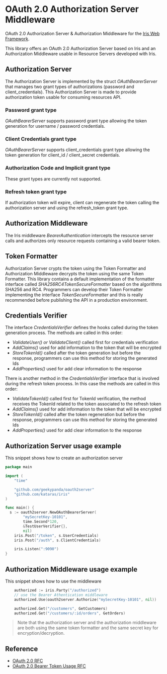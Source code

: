 # OAuth 2.0 Authorization Server Middleware
OAuth 2.0 Authorization Server &amp; Authorization Middleware for the [Iris Web Framework](https://github.com/kataras/iris).

This library offers an OAuth 2.0 Authorization Server based on Iris and an Authorization Middleware usable in Resource Servers developed with Iris.

## Authorization Server
The Authorization Server is implemented by the struct _OAuthBearerServer_ that manages two grant types of authorizations (password and client_credentials).
This Authorization Server is made to provide authorization token usable for consuming resources API.

### Password grant type
_OAuthBearerServer_ supports password grant type allowing the token generation for username / password credentials.

### Client Credentials grant type
_OAuthBearerServer_ supports client_credentials grant type allowing the token generation for client_id / client_secret credentials.

### Authorization Code and Implicit grant type
These grant types are currently not supported.

### Refresh token grant type
If authorization token will expire, client can regenerate the token calling the authorization server and using the refresh_token grant type.

## Authorization Middleware
The Iris middleware _BearerAuthentication_ intercepts the resource server calls and authorizes only resource requests containing a valid bearer token.

## Token Formatter
Authorization Server crypts the token using the Token Formatter and Authorization Middleware decrypts the token using the same Token Formatter.
This library contains a default implementation of the formatter interface called _SHA256RC4TokenSecureFormatter_ based on the algorithms SHA256 and RC4.
Programmers can develop their Token Formatter implementing the interface _TokenSecureFormatter_ and this is really recommended before publishing the API in a production environment.

## Credentials Verifier
The interface _CredentialsVerifier_ defines the hooks called during the token generation process.
The methods are called in this order:
- _ValidateUser() or ValidateClient()_ called first for credentials verification
- _AddClaims()_ used for add information to the token that will be encrypted
- _StoreTokenId()_ called after the token generation but before the response, programmers can use this method for storing the generated Ids
- _AddProperties()_ used for add clear information to the response

There is another method in the _CredentialsVerifier_ interface that is involved during the refresh token process.
In this case the methods are called in this order:
- _ValidateTokenId()_ called first for TokenId verification, the method receives the TokenId related to the token associated to the refresh token
- _AddClaims()_ used for add information to the token that will be encrypted
- _StoreTokenId()_ called after the token regeneration but before the response, programmers can use this method for storing the generated Ids
- _AddProperties()_ used for add clear information to the response

## Authorization Server usage example
This snippet shows how to create an authorization server
```go
package main

import (
	"time"

	"github.com/geekypanda/oauth2server"
	"github.com/kataras/iris"
)

func main() {
  s := oauth2server.NewOAuthBearerServer(
		"mySecretKey-10101",
		time.Second*120,
		&TestUserVerifier{},
		nil)
	iris.Post("/token", s.UserCredentials)
	iris.Post("/auth", s.ClientCredentials)

	iris.Listen(":9090")
}
```

## Authorization Middleware usage example
This snippet shows how to use the middleware
```go
    authorized := iris.Party("/authorized")
	// use the Bearer Athentication middleware
	authorized.Use(oauth2server.Authorize("mySecretKey-10101", nil))

	authorized.Get("/customers", GetCustomers)
	authorized.Get("/customers/:id/orders", GetOrders)
```

> Note that the authorization server and the authorization middleware are both using the same token formatter and the same secret key for encryption/decryption.

## Reference
- [OAuth 2.0 RFC](https://tools.ietf.org/html/rfc6749)
- [OAuth 2.0 Bearer Token Usage RFC](https://tools.ietf.org/html/rfc6750)
